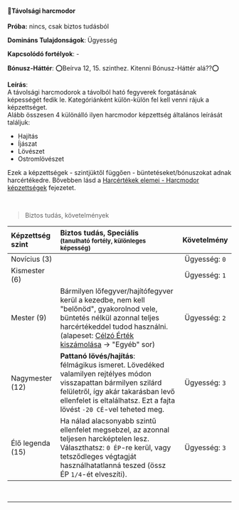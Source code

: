 #### 🔴Távolsági harcmodor

**Próba:** nincs, csak biztos tudásból

**Domináns Tulajdonságok**: Ügyesség

**Kapcsolódó fortélyok**: -

**Bónusz-Háttér**: ⭕Beírva 12, 15. szinthez. Kitenni Bónusz-Háttér alá??⭕

**Leírás**:\
A távolsági harcmodorok a távolból ható fegyverek forgatásának képességét fedik le. Kategóriánként külön-külön fel kell venni rájuk a képzettséget.\
Alább összesen 4 különálló ilyen harcmodor képzettség általános leírását találjuk:
- Hajítás
- Íjászat
- Lövészet
- Ostromlövészet

Ezek a képzettségek - szintjüktől függően - büntetéseket/bónuszokat adnak harcértékedre. Bővebben lásd a [Harcértékek elemei - Harcmodor képzettségek](../062_01_harcertekek_elemei.md#harcmodor-k%C3%A9pzetts%C3%A9gek) fejezetet.

<br />

> Biztos tudás, követelmények

| Képzettség szint | Biztos tudás, Speciális <br /><sub>(tanulható fortély, különleges  képesség)</sub>                                                                                                                                                                                                             |  Követelmény  |
|:---------------- |:---------------------------------------------------------------------------------------------------------------------------------------------------------------------------------------------------------------------------------------------------------------------------------------------- |:-------------:|
| Novícius (3)     |                                                                                                                                                                                                                                                                                                | Ügyesség: `0` |
| Kismester (6)    |                                                                                                                                                                                                                                                                                                | Ügyesség: `1` |
| Mester (9)       | Bármilyen lőfegyver/hajítófegyver kerül a kezedbe, nem kell "belőnöd", gyakorolnod vele, büntetés nélkül azonnal teljes harcértékeddel tudod használni.<br>(alapeset: [Célzó Érték kiszámolása](../070_tavolsagi_harc.md#c%C3%A9lz%C3%B3-%C3%A9rt%C3%A9k-kisz%C3%A1mol%C3%A1sa) → "Egyéb" sor) | Ügyesség: `2` |
| Nagymester (12)  | **Pattanó lövés/hajítás**:<br>félmágikus ismeret. Lövedéked valamilyen rejtélyes módon visszapattan bármilyen szilárd felületről, így akár takarásban levő ellenfelet is eltalálhatsz. Ezt a fajta lövést `-20 CÉ`-vel teheted meg.                                                            | Ügyesség: `3` |
| Élő legenda (15) | Ha nálad alacsonyabb szintű ellenfelet megsebzel, az azonnal teljesen harcképtelen lesz.<br />Választhatsz: `0 ÉP`-re kerül, vagy tetsződleges végtagját használhatatlanná teszed (össz ÉP `1/4`-ét elveszíti).                                                                                | Ügyesség: `3` |

<br />

---
